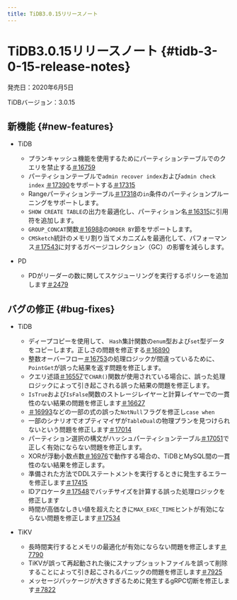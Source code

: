```yaml
---
title: TiDB3.0.15リリースノート
---
```


# TiDB3.0.15リリースノート {#tidb-3-0-15-release-notes}

発売日：2020年6月5日

TiDBバージョン：3.0.15

## 新機能 {#new-features}

-   TiDB

    -   プランキャッシュ機能を使用するためにパーティションテーブルでのクエリを禁止する[＃16759](https://github.com/pingcap/tidb/pull/16759)
    -   パーティションテーブルで`admin recover index`および`admin check index` [＃17390](https://github.com/pingcap/tidb/pull/17390)をサポートする[＃17315](https://github.com/pingcap/tidb/pull/17315)
    -   Rangeパーティションテーブル[＃17318](https://github.com/pingcap/tidb/pull/17318)の`in`条件のパーティションプルーニングをサポートします。
    -   `SHOW CREATE TABLE`の出力を最適化し、パーティション名[＃16315](https://github.com/pingcap/tidb/pull/16315)に引用符を追加します。
    -   `GROUP_CONCAT`関数[＃16988](https://github.com/pingcap/tidb/pull/16988)の`ORDER BY`節をサポートします。
    -   `CMSketch`統計のメモリ割り当てメカニズムを最適化して、パフォーマンス[＃17543](https://github.com/pingcap/tidb/pull/17543)に対するガベージコレクション（GC）の影響を減らします。

-   PD

    -   PDがリーダーの数に関してスケジューリングを実行するポリシーを追加します[＃2479](https://github.com/pingcap/pd/pull/2479)

## バグの修正 {#bug-fixes}

-   TiDB

    -   ディープコピーを使用して、 `Hash`集計関数の`enum`型および`set`型データをコピーします。正しさの問題を修正する[＃16890](https://github.com/pingcap/tidb/pull/16890)
    -   整数オーバーフロー[＃16753](https://github.com/pingcap/tidb/pull/16753)の処理ロジックが間違っているために、 `PointGet`が誤った結果を返す問題を修正します。
    -   クエリ述語[＃16557](https://github.com/pingcap/tidb/pull/16557)で`CHAR()`関数が使用されている場合に、誤った処理ロジックによって引き起こされる誤った結果の問題を修正します。
    -   `IsTrue`および`IsFalse`関数のストレージレイヤーと計算レイヤーでの一貫性のない結果の問題を修正します[＃16627](https://github.com/pingcap/tidb/pull/16627)
    -   [＃16993](https://github.com/pingcap/tidb/pull/16993)などの一部の式の誤った`NotNull`フラグを修正し`case when`
    -   一部のシナリオでオプティマイザが`TableDual`の物理プランを見つけられないという問題を修正します[＃17014](https://github.com/pingcap/tidb/pull/17014)
    -   パーティション選択の構文がハッシュパーティションテーブル[＃17051](https://github.com/pingcap/tidb/pull/17051)で正しく有効にならない問題を修正します。
    -   XORが浮動小数点数[＃16976](https://github.com/pingcap/tidb/pull/16976)で動作する場合の、TiDBとMySQL間の一貫性のない結果を修正します。
    -   準備された方法でDDLステートメントを実行するときに発生するエラーを修正します[＃17415](https://github.com/pingcap/tidb/pull/17415)
    -   IDアロケータ[＃17548](https://github.com/pingcap/tidb/pull/17548)でバッチサイズを計算する誤った処理ロジックを修正します
    -   時間が高価なしきい値を超えたときに`MAX_EXEC_TIME`ヒントが有効にならない問題を修正します[＃17534](https://github.com/pingcap/tidb/pull/17534)

-   TiKV

    -   長時間実行するとメモリの最適化が有効にならない問題を修正します[＃7790](https://github.com/tikv/tikv/pull/7790)
    -   TiKVが誤って再起動された後にスナップショットファイルを誤って削除することによって引き起こされるパニックの問題を修正します[＃7925](https://github.com/tikv/tikv/pull/7925)
    -   メッセージパッケージが大きすぎるために発生するgRPC切断を修正します[＃7822](https://github.com/tikv/tikv/pull/7822)
